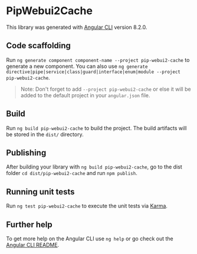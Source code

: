 # PipWebui2Cache

This library was generated with [Angular CLI](https://github.com/angular/angular-cli) version 8.2.0.

## Code scaffolding

Run `ng generate component component-name --project pip-webui2-cache` to generate a new component. You can also use `ng generate directive|pipe|service|class|guard|interface|enum|module --project pip-webui2-cache`.
> Note: Don't forget to add `--project pip-webui2-cache` or else it will be added to the default project in your `angular.json` file. 

## Build

Run `ng build pip-webui2-cache` to build the project. The build artifacts will be stored in the `dist/` directory.

## Publishing

After building your library with `ng build pip-webui2-cache`, go to the dist folder `cd dist/pip-webui2-cache` and run `npm publish`.

## Running unit tests

Run `ng test pip-webui2-cache` to execute the unit tests via [Karma](https://karma-runner.github.io).

## Further help

To get more help on the Angular CLI use `ng help` or go check out the [Angular CLI README](https://github.com/angular/angular-cli/blob/master/README.md).
